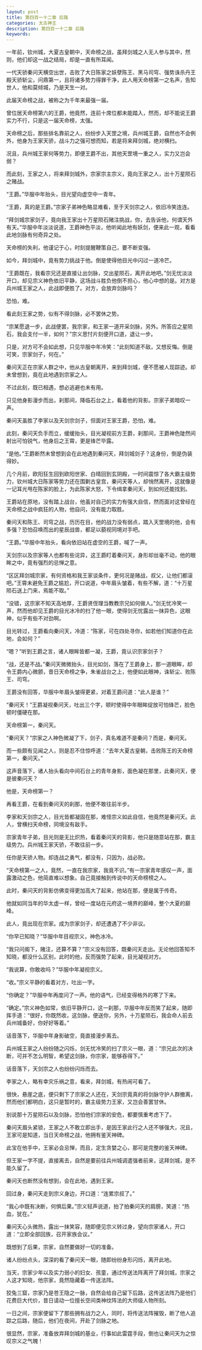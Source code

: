 ```yaml
---
layout: post
title: 第四百一十二章 后路
categories: 太古神王
description: 第四百一十二章 后路
keywords:
---
```


一年前，钦州城，大夏古皇朝中，天命榜之战，虽拜剑城之人无人参与其中，然则，他们却这一战之结局，却是一直有所耳闻。

一代天骄秦问天横空出世，击败了大日陈家之妖孽陈王、黑马司穹、强势诛杀丹王殿天骄斩尘，问鼎第一，且将诸多势力得罪干净，此人用天命榜第一之名声，告知世人，他和莫倾城，乃是天生一对。

此届天命榜之战，被称之为千年来最强一届。

曾位居天命榜第六的王爵，他竟然，连前十席位都未能踏入，然而，却不能说王爵实力不行，只是这一届天命榜，太强。

天命榜之后，那些排名靠前之人，纷纷步入天罡之境，兵州城王爵，自然也不会例外，他身为王家天骄，战斗力之强可想而知，若是将来拜剑城，绝对横扫。

况且，兵州城王家何等势力，即便王爵不出，其他天罡境一重之人，实力又岂会弱？

而此刻，王家之人，将来拜剑城外，宗家宗主宗义，竟向王家之人，出十万星陨石之赌战。

“王爵。”华服中年抬头，目光望向虚空中一青年。

“王爵，真的是王爵。”宗家子弟神色略显难看，至于天剑宗之人，依旧冷笑连连。

“拜剑城宗家剑子，竟向我王家出十万星陨石赌注挑战，你，去告诉他，何谓天外有天。”华服中年淡淡说道，王爵神色平淡，他听闻此地有妖剑，便来此一观，看看此地剑脉有何奇异之处。

天命榜的失利，他谨记于心，时刻提醒鞭策自己，要不断变强。

如今，拜剑城中，竟有势力挑战于他。倒是使得他目光中闪过一道冷芒。

“王爵既在，我看宗兄还是直接让出剑脉，交出星陨石，离开此地吧。”剑无忧淡淡开口，却见宗义神色依旧平静，这场战斗胜负他倒不担心，他心中想的是。对方是兵州城王家之人，此战即便胜了。对方，会放弃剑脉吗？

恐怕，难。

看此刻王家之势，似有不得剑脉，必不罢休之势。

“宗某愿退一步，此战便罢，我宗家，和王家一道开采剑脉，另外。所答应之星陨石，我会支付一半，如何？”宗义思忖片刻便开口道，退让一步。

只是，对方可不会如此想，只见华服中年冷笑：“此刻知道不敌，又想反悔。倒是可笑，宗家剑子，何在。”

秦问天正在宗家人群之中，他从古皇朝离开，来到拜剑城，便不愿被人现踪迹。却未曾想到，竟在此地遇到宗家之人。

不过此刻，既已相遇，想必逃避也未有用。

只见他身影漫步而出，刹那间，降临石台之上，看着他的背影。宗家子弟暗叹一声。

秦问天虽胜了李家以及天剑宗剑子，但面对王家王爵，恐怕，难。

此刻，秦问天负手而立，缓缓抬头，目光凝视前方王爵，刹那间，王爵神色陡然间射出可怕锐气，他身后之王霄，更是锋芒毕露。

“是他。”王爵断然未曾想到会在此地遇到秦问天，拜剑城剑子？这身份，倒是伪装得妙。

几个月前，欧阳狂生回到欧阳世家、白晴回到玄阴殿，一时间震惊了各大霸主级势力，钦州城大日陈家等势力还在围剿古皇宫，秦问天等人，却悄然离开，这就像是一记耳光甩在陈家的脸上，为此陈家大怒，下令缉拿秦问天，到如何还能找到。

王爵站在原地，没有踏上战台，他虽对自己的实力有强大自信，然而面对这曾经在天命榜之战中疯狂的人物，他自问，没有能力取胜。

秦问天和陈王、司穹之战，历历在目，他的战力没有弱点，踏入天罡境的他，会有多强？恐怕召唤而出的星辰战兽，都足以藐视同境对手吧。

“王爵。”华服中年抬头，看向依旧站在虚空的王爵，喊了一声。

天剑宗以及宗家等人也都有些诧异，这王爵盯着秦问天，身形却丝毫不动，他的眼眸之中，竟有强烈的忌惮之意。

“区区拜剑城宗家，有何资格和我王家谈条件，更何况是赌战，叔父，让他们都滚吧。”王霄未避免王爵之尴尬，开口说道，中年眉头皱着，有些不解，道：“十万星陨石送上门来，焉能不取。”

“没错，这宗家不知天高地厚，王爵贤侄理当教教宗兄如何做人。”剑无忧冷笑一声，然而他却见王爵的目光冰冷的扫了他一眼，使得剑无忧露出一抹异色，这眼神，似乎有些不对劲啊。

目光转过，王爵看向秦问天，冷道：“陈家，可在四处寻你，如若他们知道你在此地，会如何？”

“嗯？”听到王爵之言，诸人眼眸皆都一凝，王爵，竟认识宗家剑子？

“战，还是不战。”秦问天微微抬头，目光如剑，落在了王爵身上，那一道眼眸，却令王爵内心微颤，昔日天命榜之争，朱雀战台之上，他便如此眼神，诛斩尘、败陈王、司穹。

王爵没有回答，华服中年眉头皱得更紧，对着王爵问道：“此人是谁？”

“秦问天！”王爵凝视秦问天，吐出三个字，顿时使得中年眼眸绽放可怕锋芒，脸色顿时僵硬在那。

天命榜第一，秦问天。

“秦问天？”宗家之人神色微凝了下，剑子，真名难道不是秦问？而是，秦问天。

而一些颇有见闻之人，则是忍不住惊呼道：“去年大夏古皇朝，击败陈王的天命榜第一，秦问天。”

这声音落下，诸人抬头看向中间石台上的青年身影，面色凝在那里，此秦问天，便是彼秦问天？

他是，天命榜第一？

再看王爵，在看到秦问天的刹那，他便不敢往前半步。

李家和天剑宗之人，目光皆都凝固在那，难怪宗义如此自信，他竟然是秦问天。此人，曾横扫天命榜，同境没有敌手。

宗家青年子弟，目光则是无比炽热，看着秦问天的背影，他只是随意站在那，霸主级势力。兵州城王家天骄，不敢往前一步。

任你是天骄人物。却连战之勇气，都没有，只因为，战必败。

“天命榜第一之人，竟然，一直在我宗家，我竟不识。”有一宗家青年感叹一声，面露激动之色，他简直难以想象。自己竟接触到传说中的天命榜榜之人。

此时，秦问天的背影仿佛变得更加高大了起来，他站在那，便是属于传奇。

他就如同当年的华太虚一样，曾经一度站在元府这一境界的巅峰，整个大夏的巅峰。

此人，竟出现在宗家。成为宗家剑子，却还遭遇了不少非议。

“你早已知晓？”华服中年目视宗义，神色冰冷。

“我只问阁下，赌注，还算不算？”宗义没有回答，既秦问天走出。无论他回答知不知晓，都没什么区别，此时的他，反而强势了起来，目光凝视对方。

“我说算，你敢收吗？”华服中年凝视宗义。

“收。”宗义平静的看着对方，吐出一字。

“你确定？”华服中年再度问了一声。他的语气，已经变得格外的寒了下来。

“确定。”宗义神色如常，依旧平静开口，这一刹那，华服中年反而笑了起来，随即挥手道：“很好，你既然收，这剑脉，便送你，另外，十万星陨石，我会命人前去兵州城备好，你好好等着。”

话音落下，华服中年身影破空，竟直接漫步离去。

兵州城王家之人纷纷随之闪烁，剑无忧冷笑的扫了宗义一眼，道：“宗兄此次的决断，可并不怎么明智，希望这剑脉，你宗家，能够吞得下。”

话音落下，天剑宗之人也纷纷闪烁而去。

李家之人，略有幸灾乐祸之意，看来，拜剑城，有热闹可看了。

很快，悬崖之底，便只剩下了宗家之人还在，天剑宗竟真的将剑脉守护人群撤离，然而他们都明白，这只是暂时的，霸主级势力王家，又岂会善罢甘休。

别说那十万星陨石以及剑脉，恐怕他们宗家的安危，都要慎重考虑下了。

秦问天眉头紧锁，王家之人不敢立即出手，是因王家此行之人还不够强大，况且，王家可是知道，当日天命榜之战，他拥有鉴天神碑。

此宝在他手中，王家必会忌惮，而且，定生贪婪之心，那可是完整的鉴天神碑。

但王家一字不提，直接离去，自然是要前往兵州城调遣强者前来，这拜剑城，是不能久留了。

秦问天也断然没有想到，会在此地，遇到王家。

回过身，秦问天走到宗义身边，开口道：“连累宗叔了。”

“我心中既有决断，何惧后果。”宗义轻声说道，拍了拍秦问天的肩膀，笑道：“热血，犹在。”

秦问天心头微热，露出一抹笑容，随即便见宗义转过身，望向宗家诸人，开口道：“立即全部回族，召开家族会议。”

既想到了后果，宗家，自然要做好一切的准备。

诸人纷纷点头，深深的看了秦问天一眼，随即纷纷身形闪烁，离开此地。

当天，宗家少年以及实力弱小的妇女、孩童，通过传送法阵离开了拜剑城，宗家之人这才知晓，他宗家，竟然隐藏着一传送法阵。

狡兔三窟，宗家乃是苍王隐之一脉，自然会给自己留下后路，这传送法阵乃是他们花费巨大代价，昔日请动一位擅长空间类神纹阵法的大师级人物所刻。

一日之间，宗家便留下了那些拥有战力之人，同时，将传送法阵摧毁，断了他人追踪之后路，随后，他们在夜间，开赴了剑脉之地。

很显然，宗家，准备放弃拜剑城的基业，行事如此雷霆手段，倒也让秦问天为之惊叹宗义之气魄！
